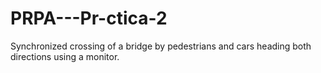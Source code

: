 # PRPA---Pr-ctica-2
Synchronized crossing of a bridge by pedestrians and cars heading both directions using a monitor.
